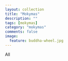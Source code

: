 ```yaml
---
layout: collection
title: "Mokymas"
description: ""
tags: [mokymas]
category: "mokymas"
comments: false
image:
  feature: buddha-wheel.jpg
---
```


All

